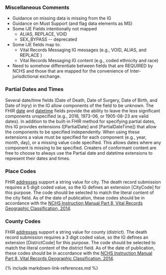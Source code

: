 ### Miscellaneous Comments
* Guidance on missing data is missing from the IG
* Guidance on Must Support (and flag data elements as MS)
* Some IJE Fields intentionally not mapped
    * ALIAS, REPLACE, VOID
    * SEX_BYPASS  -- deprecated
* Some IJE fields map to:
    * Vital Records Messaging IG messages (e.g., VOID, ALIAS, and REPLACE  )
    * Vital Records Messaging IG content (e.g., coded ethnicity and race)
* Need to somehow differentiate between fields that are REQUIRED by NCHS and those that are mapped for the convenience of Inter-jurisdictional exchange.

### Partial Dates and Times
Several date/time fields (Date of Death, Date of Surgery, Date of Birth, and Date of Injry) in the IG allow components of the field to be unknown.  The FHIR [date](https://build.fhir.org/datatypes.html#date) and [datetime](https://build.fhir.org/datatypes.html#datetime) fields provide the ability to leave the less significant components unspecified (e.g., 2018, 1973-06, or 1905-08-23 are valid dates).  In addition to the built-in FHIR method for specifying partial dates, this IG provides extensions ([PartialDate] and [PartialDateTime]) that allow the components to be specified independently.  When using these extensions a value must be specified for each component (e.g., year, month, day), or a missing value code specified.  This allows dates where any component is missing to be specified.   Creaters of conformant content are free to choose to always use the Partial date and datetime extensions to represent their dates and times.

### Place Codes
FHIR [addresses](https://build.fhir.org/datatypes.html#Address) support a string value for city. The death record submission requires a 5 digit coded value, so the IG defines an extension [CityCode] for this purpose. The code should be selected to match the literal content of the city field. As of the date of publication, these codes should be in accordance with the [NCHS Instruction Manual Part 8, Vital Records Geographic Classification, 2014](https://www.cdc.gov/nchs/data/dvs/IMP8_2014.pdf).

### County Codes
FHIR [addresses](https://build.fhir.org/datatypes.html#Address) support a string value for county (district). The death record submission requires a 3 digit coded value, so the IG defines an extension [DistrictCode] for this purpose. The code should be selected to match the literal content of the district field. As of the date of publication, these codes should be in accordance with the [NCHS Instruction Manual Part 8, Vital Records Geographic Classification, 2014](https://www.cdc.gov/nchs/data/dvs/IMP8_2014.pdf).

{% include markdown-link-references.md %}

